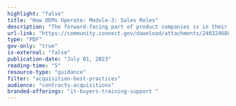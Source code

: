 ```yaml
---
highlight: "false"
title: "How OEMs Operate: Module-3: Sales Roles"
description: "The forward-facing part of product companies is in their sales organization. The OEM’s salespeople approach all parts of your IT organization to explain their value proposition for their products. They are also instrumental in approaching your acquisition personnel on how to purchase their products. .gov/.mil audience only"
url-link: "https://community.connect.gov/download/attachments/2403246889/Module-3--%20IBT_OEM%20Operations_%20Sales%20Roles.pdf?api=v2"
type: "PDF"
gov-only: "true"
is-external: "false"
publication-date: "July 01, 2023"
reading-time: "5"
resource-type: "guidance"
filter: "acquisition-best-practices"
audience: "contracts-acquisitions"
branded-offerings: "it-buyers-training-support "
---
```

